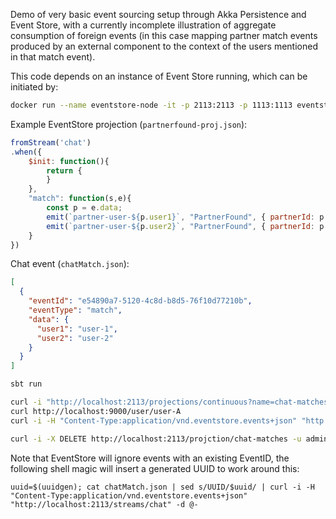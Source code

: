 Demo of very basic event sourcing setup through Akka Persistence and Event Store, with a currently incomplete illustration of aggregate consumption of foreign events (in this case mapping partner match events produced by an external component to the context of the users mentioned in that match event). 

This code depends on an instance of Event Store running, which can be initiated by:
```sh
docker run --name eventstore-node -it -p 2113:2113 -p 1113:1113 eventstore/eventstore
```


Example EventStore projection (`partnerfound-proj.json`):
```javascript
fromStream('chat')
.when({
    $init: function(){
        return {
        }
    },
    "match": function(s,e){
        const p = e.data;
        emit(`partner-user-${p.user1}`, "PartnerFound", { partnerId: p.user2 });
        emit(`partner-user-${p.user2}`, "PartnerFound", { partnerId: p.user1 });
    }
})
```

Chat event (`chatMatch.json`):
```json
[
  {
    "eventId": "e54890a7-5120-4c8d-b8d5-76f10d77210b",
    "eventType": "match",
    "data": {
      "user1": "user-1",
      "user2": "user-2"
    }
  }
]
```

```sh
sbt run
```

```sh
curl -i "http://localhost:2113/projections/continuous?name=chat-matches&emit=true" -d @chatmatch-projection.json -u admin:changeit
curl http://localhost:9000/user/user-A
curl -i -H "Content-Type:application/vnd.eventstore.events+json" "http://localhost:2113/streams/chat" -d @chatMatch.json
```

```sh
curl -i -X DELETE http://localhost:2113/projction/chat-matches -u admin:changeit
```

Note that EventStore will ignore events with an existing EventID, the following shell magic will insert a generated UUID to work around this:
```
uuid=$(uuidgen); cat chatMatch.json | sed s/UUID/$uuid/ | curl -i -H "Content-Type:application/vnd.eventstore.events+json" "http://localhost:2113/streams/chat" -d @-
```